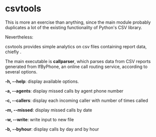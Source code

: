 # csvtools

This is more an exercise than anything, since the main module probably duplicates a lot of the existing functionality of Python's CSV library.

Nevertheless:

csvtools provides simple analytics on csv files containing report data, chiefly .

The main executable is **callparser**, which parses data from CSV reports generated from IfByPhone, an online call routing service, according to several options.

**-h, --help**: display available options.

**-a, --agents**: display missed calls by agent phone number

**-c, --callers**: display each incoming caller with number of times called

**-m, --missed**: display missed calls by date

**-w, --write**: write input to new file

**-b, --byhour**: display calls by day and by hour
